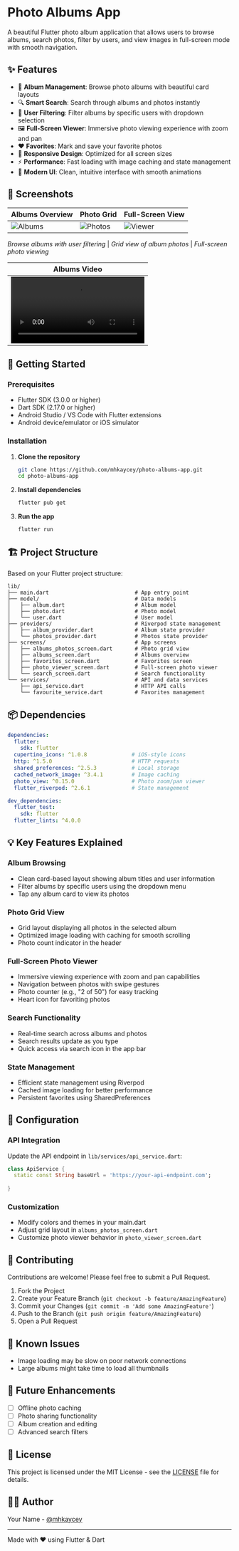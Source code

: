 # Photo Albums App

A beautiful Flutter photo album application that allows users to browse albums, search photos, filter by users, and view images in full-screen mode with smooth navigation.

## ✨ Features

- 📸 **Album Management**: Browse photo albums with beautiful card layouts
- 🔍 **Smart Search**: Search through albums and photos instantly
- 👤 **User Filtering**: Filter albums by specific users with dropdown selection
- 🖼️ **Full-Screen Viewer**: Immersive photo viewing experience with zoom and pan
- ❤️ **Favorites**: Mark and save your favorite photos
- 📱 **Responsive Design**: Optimized for all screen sizes
- ⚡ **Performance**: Fast loading with image caching and state management
- 🎨 **Modern UI**: Clean, intuitive interface with smooth animations

## 📱 Screenshots

| Albums Overview | Photo Grid | Full-Screen View |
|-----------------|------------|------------------|
| ![Albums](screenshots/albums_screen.png) | ![Photos](screenshots/photos_grid.png) | ![Viewer](screenshots/photo_viewer.png) |

*Browse albums with user filtering* | *Grid view of album photos* | *Full-screen photo viewing*

| Albums Video    | 
|-----------------|
| <video src="screenshots/app_video.mov" controls width="300"></video> |

## 🚀 Getting Started

### Prerequisites

- Flutter SDK (3.0.0 or higher)
- Dart SDK (2.17.0 or higher)
- Android Studio / VS Code with Flutter extensions
- Android device/emulator or iOS simulator

### Installation

1. **Clone the repository**
   ```bash
   git clone https://github.com/mhkaycey/photo-albums-app.git
   cd photo-albums-app
   ```

2. **Install dependencies**
   ```bash
   flutter pub get
   ```

3. **Run the app**
   ```bash
   flutter run
   ```

## 🏗️ Project Structure

Based on your Flutter project structure:

```
lib/
├── main.dart                           # App entry point
├── model/                              # Data models
│   ├── album.dart                      # Album model
│   ├── photo.dart                      # Photo model
│   └── user.dart                       # User model
├── providers/                          # Riverpod state management
│   ├── album_provider.dart             # Album state provider
│   └── photos_provider.dart            # Photos state provider
├── screens/                            # App screens
│   ├── albums_photos_screen.dart       # Photo grid view
│   ├── albums_screen.dart              # Albums overview
│   ├── favorites_screen.dart           # Favorites screen
│   ├── photo_viewer_screen.dart        # Full-screen photo viewer
│   └── search_screen.dart              # Search functionality
└── services/                           # API and data services
    ├── api_service.dart                # HTTP API calls
    └── favourite_service.dart          # Favorites management
```

## 📦 Dependencies

```yaml
dependencies:
  flutter:
    sdk: flutter
  cupertino_icons: ^1.0.8              # iOS-style icons
  http: ^1.5.0                         # HTTP requests
  shared_preferences: ^2.5.3           # Local storage
  cached_network_image: ^3.4.1         # Image caching
  photo_view: ^0.15.0                  # Photo zoom/pan viewer
  flutter_riverpod: ^2.6.1             # State management

dev_dependencies:
  flutter_test:
    sdk: flutter
  flutter_lints: ^4.0.0
```

## 💡 Key Features Explained

### Album Browsing
- Clean card-based layout showing album titles and user information
- Filter albums by specific users using the dropdown menu
- Tap any album card to view its photos

### Photo Grid View
- Grid layout displaying all photos in the selected album
- Optimized image loading with caching for smooth scrolling
- Photo count indicator in the header

### Full-Screen Photo Viewer
- Immersive viewing experience with zoom and pan capabilities
- Navigation between photos with swipe gestures
- Photo counter (e.g., "2 of 50") for easy tracking
- Heart icon for favoriting photos

### Search Functionality
- Real-time search across albums and photos
- Search results update as you type
- Quick access via search icon in the app bar

### State Management
- Efficient state management using Riverpod
- Cached image loading for better performance
- Persistent favorites using SharedPreferences

## 🔧 Configuration

### API Integration
Update the API endpoint in `lib/services/api_service.dart`:

```dart
class ApiService {
  static const String baseUrl = 'https://your-api-endpoint.com';
  
}
```

### Customization
- Modify colors and themes in your main.dart
- Adjust grid layout in `albums_photos_screen.dart`
- Customize photo viewer behavior in `photo_viewer_screen.dart`

## 🤝 Contributing

Contributions are welcome! Please feel free to submit a Pull Request.

1. Fork the Project
2. Create your Feature Branch (`git checkout -b feature/AmazingFeature`)
3. Commit your Changes (`git commit -m 'Add some AmazingFeature'`)
4. Push to the Branch (`git push origin feature/AmazingFeature`)
5. Open a Pull Request

## 🐛 Known Issues

- Image loading may be slow on poor network connections
- Large albums might take time to load all thumbnails

## 🔮 Future Enhancements

- [ ] Offline photo caching
- [ ] Photo sharing functionality
- [ ] Album creation and editing
- [ ] Advanced search filters
<!-- - [ ] Dark mode support
- [ ] Photo metadata display -->

## 📄 License

This project is licensed under the MIT License - see the [LICENSE](LICENSE) file for details.

## 👨‍💻 Author

Your Name - [@mhkaycey](https://github.com/mhkaycey)

<!-- Project Link: [https://github.com/yourusername/photo-albums-app](https://github.com/yourusername/photo-albums-app) -->

---

Made with ❤️ using Flutter & Dart